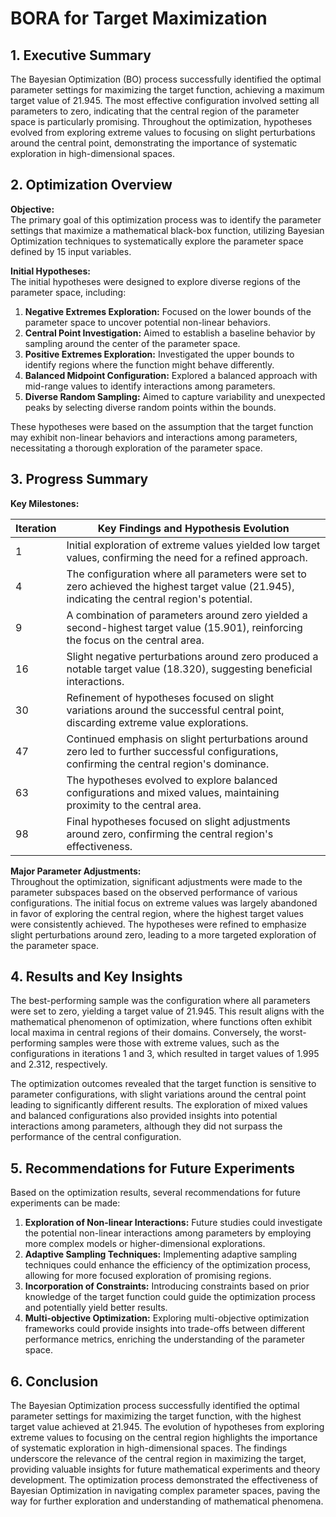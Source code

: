 # BORA for Target Maximization 

## 1. Executive Summary

The Bayesian Optimization (BO) process successfully identified the optimal parameter settings for maximizing the target function, achieving a maximum target value of 21.945. The most effective configuration involved setting all parameters to zero, indicating that the central region of the parameter space is particularly promising. Throughout the optimization, hypotheses evolved from exploring extreme values to focusing on slight perturbations around the central point, demonstrating the importance of systematic exploration in high-dimensional spaces.

## 2. Optimization Overview

**Objective:**  
The primary goal of this optimization process was to identify the parameter settings that maximize a mathematical black-box function, utilizing Bayesian Optimization techniques to systematically explore the parameter space defined by 15 input variables.

**Initial Hypotheses:**  
The initial hypotheses were designed to explore diverse regions of the parameter space, including:

1. **Negative Extremes Exploration:** Focused on the lower bounds of the parameter space to uncover potential non-linear behaviors.
2. **Central Point Investigation:** Aimed to establish a baseline behavior by sampling around the center of the parameter space.
3. **Positive Extremes Exploration:** Investigated the upper bounds to identify regions where the function might behave differently.
4. **Balanced Midpoint Configuration:** Explored a balanced approach with mid-range values to identify interactions among parameters.
5. **Diverse Random Sampling:** Aimed to capture variability and unexpected peaks by selecting diverse random points within the bounds.

These hypotheses were based on the assumption that the target function may exhibit non-linear behaviors and interactions among parameters, necessitating a thorough exploration of the parameter space.

## 3. Progress Summary

**Key Milestones:**

| Iteration | Key Findings and Hypothesis Evolution                                                                 |
|-----------|--------------------------------------------------------------------------------------------------------|
| 1         | Initial exploration of extreme values yielded low target values, confirming the need for a refined approach. |
| 4         | The configuration where all parameters were set to zero achieved the highest target value (21.945), indicating the central region's potential. |
| 9         | A combination of parameters around zero yielded a second-highest target value (15.901), reinforcing the focus on the central area. |
| 16        | Slight negative perturbations around zero produced a notable target value (18.320), suggesting beneficial interactions. |
| 30        | Refinement of hypotheses focused on slight variations around the successful central point, discarding extreme value explorations. |
| 47        | Continued emphasis on slight perturbations around zero led to further successful configurations, confirming the central region's dominance. |
| 63        | The hypotheses evolved to explore balanced configurations and mixed values, maintaining proximity to the central area. |
| 98        | Final hypotheses focused on slight adjustments around zero, confirming the central region's effectiveness. |

**Major Parameter Adjustments:**  
Throughout the optimization, significant adjustments were made to the parameter subspaces based on the observed performance of various configurations. The initial focus on extreme values was largely abandoned in favor of exploring the central region, where the highest target values were consistently achieved. The hypotheses were refined to emphasize slight perturbations around zero, leading to a more targeted exploration of the parameter space.

## 4. Results and Key Insights

The best-performing sample was the configuration where all parameters were set to zero, yielding a target value of 21.945. This result aligns with the mathematical phenomenon of optimization, where functions often exhibit local maxima in central regions of their domains. Conversely, the worst-performing samples were those with extreme values, such as the configurations in iterations 1 and 3, which resulted in target values of 1.995 and 2.312, respectively.

The optimization outcomes revealed that the target function is sensitive to parameter configurations, with slight variations around the central point leading to significantly different results. The exploration of mixed values and balanced configurations also provided insights into potential interactions among parameters, although they did not surpass the performance of the central configuration.

## 5. Recommendations for Future Experiments

Based on the optimization results, several recommendations for future experiments can be made:

1. **Exploration of Non-linear Interactions:** Future studies could investigate the potential non-linear interactions among parameters by employing more complex models or higher-dimensional explorations.
2. **Adaptive Sampling Techniques:** Implementing adaptive sampling techniques could enhance the efficiency of the optimization process, allowing for more focused exploration of promising regions.
3. **Incorporation of Constraints:** Introducing constraints based on prior knowledge of the target function could guide the optimization process and potentially yield better results.
4. **Multi-objective Optimization:** Exploring multi-objective optimization frameworks could provide insights into trade-offs between different performance metrics, enriching the understanding of the parameter space.

## 6. Conclusion

The Bayesian Optimization process successfully identified the optimal parameter settings for maximizing the target function, with the highest target value achieved at 21.945. The evolution of hypotheses from exploring extreme values to focusing on the central region highlights the importance of systematic exploration in high-dimensional spaces. The findings underscore the relevance of the central region in maximizing the target, providing valuable insights for future mathematical experiments and theory development. The optimization process demonstrated the effectiveness of Bayesian Optimization in navigating complex parameter spaces, paving the way for further exploration and understanding of mathematical phenomena.